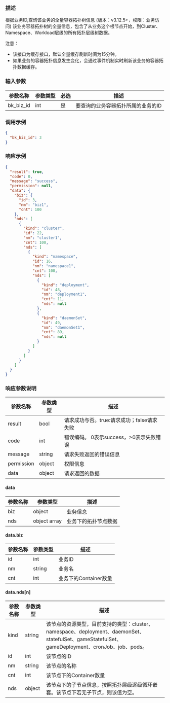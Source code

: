 ### 描述

根据业务ID,查询该业务的全量容器拓扑树信息 (版本：v3.12.5+，权限：业务访问)
该业务容器拓扑树的全量信息，包含了从业务这个根节点开始，到Cluster、Namespace、Workload层级的所有拓扑层级树数据。

注意：

- 该接口为缓存接口，默认全量缓存刷新时间为15分钟。
- 如果业务的容器拓扑信息发生变化，会通过事件机制实时刷新该业务的容器拓扑数据缓存。

### 输入参数

| 参数名称      | 参数类型 | 必选 | 描述                 |
|-----------|------|----|--------------------|
| bk_biz_id | int  | 是  | 要查询的业务容器拓扑所属的业务的ID |

### 调用示例

```json
{
  "bk_biz_id": 3
}
```

### 响应示例

```json
{
  "result": true,
  "code": 0,
  "message": "success",
  "permission": null,
  "data": {
    "biz": {
      "id": 3,
      "nm": "biz1",
      "cnt": 100
    },
    "nds": [
      {
        "kind": "cluster",
        "id": 22,
        "nm": "cluster1",
        "cnt": 100,
        "nds": [
          {
            "kind": "namespace",
            "id": 16,
            "nm": "namespace1",
            "cnt": 100,
            "nds": [
              {
                "kind": "deployment",
                "id": 48,
                "nm": "deployment1",
                "cnt": 11,
                "nds": null
              },
              {
                "kind": "daemonSet",
                "id": 49,
                "nm": "daemonSet1",
                "cnt": 89,
                "nds": null
              }
            ]
          }
        ]
      }
    ]
  }
}
```

### 响应参数说明

| 参数名称       | 参数类型   | 描述                         |
|------------|--------|----------------------------|
| result     | bool   | 请求成功与否。true:请求成功；false请求失败 |
| code       | int    | 错误编码。 0表示success，>0表示失败错误  |
| message    | string | 请求失败返回的错误信息                |
| permission | object | 权限信息                       |
| data       | object | 请求返回的数据                    |

#### data

| 参数名称 | 参数类型         | 描述         |
|------|--------------|------------|
| biz  | object       | 业务信息       |
| nds  | object array | 业务下的拓扑节点数据 |

#### data.biz

| 参数名称 | 参数类型   | 描述              |
|------|--------|-----------------|
| id   | int    | 业务ID            |
| nm   | string | 业务名             |
| cnt  | int    | 业务下的Container数量 |

#### data.nds[n]

| 参数名称 | 参数类型   | 描述                                                                                                                   |
|------|--------|----------------------------------------------------------------------------------------------------------------------|
| kind | string | 该节点的资源类型，目前支持的类型：cluster、namespace、deployment、daemonSet、statefulSet、gameStatefulSet、gameDeployment、cronJob、job、pods。 |
| id   | int    | 该节点的ID                                                                                                               |
| nm   | string | 该节点的名称                                                                                                               |
| cnt  | int    | 该节点下的Container数量                                                                                                     |
| nds  | object | 该节点下的子节点信息，按照拓扑层级逐级循环嵌套。该节点下若无子节点，则该值为空。                                                                             |